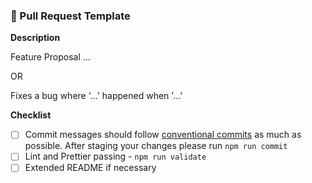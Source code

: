 ### 🚀 Pull Request Template

**Description**

Feature Proposal ...

OR

Fixes a bug where '...' happened when '...'

**Checklist**

- [ ] Commit messages should follow [conventional commits](https://www.conventionalcommits.org/en/v1.0.0/) as much as possible. After staging your changes please run `npm run commit`
- [ ] Lint and Prettier passing - `npm run validate`
- [ ] Extended README if necessary
